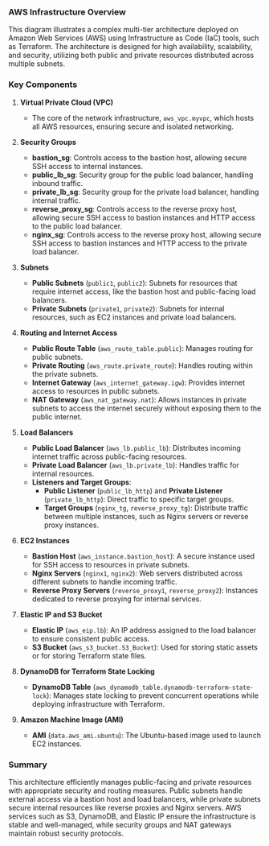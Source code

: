 ### AWS Infrastructure Overview

This diagram illustrates a complex multi-tier architecture deployed on Amazon Web Services (AWS) using Infrastructure as Code (IaC) tools, such as Terraform. The architecture is designed for high availability, scalability, and security, utilizing both public and private resources distributed across multiple subnets.

### Key Components

1. **Virtual Private Cloud (VPC)**
   - The core of the network infrastructure, `aws_vpc.myvpc`, which hosts all AWS resources, ensuring secure and isolated networking.

2. **Security Groups**
   - **bastion_sg**: Controls access to the bastion host, allowing secure SSH access to internal instances.
   - **public_lb_sg**: Security group for the public load balancer, handling inbound traffic.
   - **private_lb_sg**: Security group for the private load balancer, handling internal traffic.
   - **reverse_proxy_sg**: Controls access to the reverse proxy host, allowing secure SSH access to bastion instances and HTTP access to the public load balancer.
   - **nginx_sg**: Controls access to the reverse proxy host, allowing secure SSH access to bastion instances and HTTP access to the private load balancer.

3. **Subnets**
   - **Public Subnets** (`public1`, `public2`): Subnets for resources that require internet access, like the bastion host and public-facing load balancers.
   - **Private Subnets** (`private1`, `private2`): Subnets for internal resources, such as EC2 instances and private load balancers.

4. **Routing and Internet Access**
   - **Public Route Table** (`aws_route_table.public`): Manages routing for public subnets.
   - **Private Routing** (`aws_route.private_route`): Handles routing within the private subnets.
   - **Internet Gateway** (`aws_internet_gateway.igw`): Provides internet access to resources in public subnets.
   - **NAT Gateway** (`aws_nat_gateway.nat`): Allows instances in private subnets to access the internet securely without exposing them to the public internet.

5. **Load Balancers**
   - **Public Load Balancer** (`aws_lb.public_lb`): Distributes incoming internet traffic across public-facing resources.
   - **Private Load Balancer** (`aws_lb.private_lb`): Handles traffic for internal resources.
   - **Listeners and Target Groups**: 
     - **Public Listener** (`public_lb_http`) and **Private Listener** (`private_lb_http`): Direct traffic to specific target groups.
     - **Target Groups** (`nginx_tg`, `reverse_proxy_tg`): Distribute traffic between multiple instances, such as Nginx servers or reverse proxy instances.

6. **EC2 Instances**
   - **Bastion Host** (`aws_instance.bastion_host`): A secure instance used for SSH access to resources in private subnets.
   - **Nginx Servers** (`nginx1`, `nginx2`): Web servers distributed across different subnets to handle incoming traffic.
   - **Reverse Proxy Servers** (`reverse_proxy1`, `reverse_proxy2`): Instances dedicated to reverse proxying for internal services.

7. **Elastic IP and S3 Bucket**
   - **Elastic IP** (`aws_eip.lb`): An IP address assigned to the load balancer to ensure consistent public access.
   - **S3 Bucket** (`aws_s3_bucket.S3_Bucket`): Used for storing static assets or for storing Terraform state files.

8. **DynamoDB for Terraform State Locking**
   - **DynamoDB Table** (`aws_dynamodb_table.dynamodb-terraform-state-lock`): Manages state locking to prevent concurrent operations while deploying infrastructure with Terraform.

9. **Amazon Machine Image (AMI)**
   - **AMI** (`data.aws_ami.ubuntu`): The Ubuntu-based image used to launch EC2 instances.

### Summary

This architecture efficiently manages public-facing and private resources with appropriate security and routing measures. Public subnets handle external access via a bastion host and load balancers, while private subnets secure internal resources like reverse proxies and Nginx servers. AWS services such as S3, DynamoDB, and Elastic IP ensure the infrastructure is stable and well-managed, while security groups and NAT gateways maintain robust security protocols.
